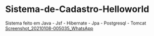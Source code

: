 # Sistema-de-Cadastro-Helloworld
Sistema feito em Java - Jsf - Hibernate - Jpa - Postgresql - Tomcat
[Screenshot_20210108-005035_WhatsApp](https://user-images.githubusercontent.com/74872760/103972134-1d3f0b00-514b-11eb-9f6e-cac559580e1d.jpg)
